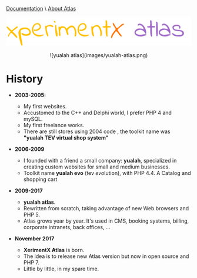 [Documentation](README.md) 
\ [About Atlas](About.md)

![xperimentx atlas](images/atlas.png) 


<p align='center'>
    ![yualah atlas](images/yualah-atlas.png) 
</p>

# History

* **2003-2005:** 
  * My first websites.
  * Accustomed to the C++ and Delphi world, I prefer PHP 4 and mySQL.
  * My first freelance works.
  * There are still stores using 2004 code , the toolkit name was **"yualah TEV virtual shop system"**

* **2006-2009**  
  * I founded with a friend a small company: **yualah**,  specialized in creating custom websites for small and medium businesses. 
  * Toolkit name **yualah evo** (tev *evo*lution), with PHP 4.4. A Catalog and shopping cart

* **2009-2017** 
  * **yualah atlas**.
  * Rewritten from scratch, taking advantage of new Web browsers and PHP 5.
  * Atlas grows year by year. It's used in CMS, booking systems, billing, corporate intranets, back offices, ...

* **November 2017** 
  * **XerimentX Atlas** is born.
  * The idea is to release new Atlas version but now in open source and PHP 7.
  * Little by little, in my spare time.
 